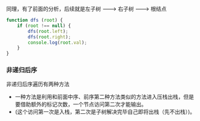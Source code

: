 同理，有了前面的分析，后续就是左子树 ---> 右子树 ---> 根结点

```js
function dfs (root) {
    if (root !== null) {
        dfs(root.left);
        dfs(root.right);
        console.log(root.val);
    }
}
```


### 非递归后序

非递归后序遍历有两种方法

* 一种方法是利用和前面中序、前序第二种方法类似的方法进入压栈出栈，但是要借助额外的标记次数，一个节点访问第二次才能输出。
* (这个访问第一次是入栈，第二次是子树解决完毕自己即将出栈（先不出栈）)。

